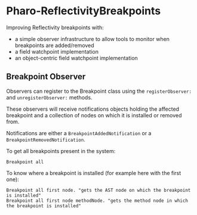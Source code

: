 # Pharo-ReflectivityBreakpoints
Improving Reflectivity breakpoints with:
- a simple observer infrastructure to allow tools to monitor when breakpoints are added/removed
- a field watchpoint implementation
- an object-centric field watchpoint implementation

## Breakpoint Observer

Observers can register to the Breakpoint class using the `registerObserver:` and `unregisterObserver:` methods.

These observers will receive notifications objects holding the affected breakpoint and a collection of nodes on which it is installed or removed from.

Notifications are either a `BreakpointAddedNotification` or a `BreakpointRemovedNotification`.

To get all breakpoints present in the system: 
```Smalltalk
Breakpoint all
```

To know where a breakpoint is installed (for example here with the first one): 
```Smalltalk
Breakpoint all first node. "gets the AST node on which the breakpoint is installed"
Breakpoint all first node methodNode. "gets the method node in which the breakpoint is installed"
```
